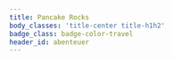 ```yaml
---
title: Pancake Rocks
body_classes: 'title-center title-h1h2'
badge_class: badge-color-travel
header_id: abenteuer
---
```


